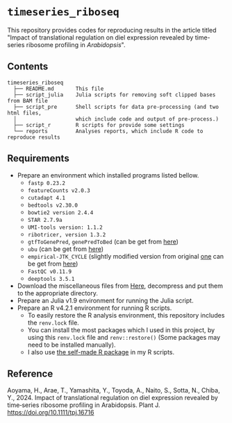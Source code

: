 # `timeseries_riboseq`

This repository provides codes for reproducing results in the article titled "Impact of translational regulation on diel expression revealed by time-series ribosome profiling in *Arabidopsis*".

## Contents

```
timeseries_riboseq
  ├── README.md       This file
  ├── script_julia    Julia scripts for removing soft clipped bases from BAM file
  ├── script_pre      Shell scripts for data pre-processing (and two html files,
  │                   which include code and output of pre-process.)
  ├── script_r        R scripts for provide some settings
  └── reports         Analyses reports, which include R code to reproduce results
```

## Requirements

- Prepare an environment which installed programs listed bellow.
  * `fastp 0.23.2`
  * `featureCounts v2.0.3`
  * `cutadapt 4.1`
  * `bedtools v2.30.0`
  * `bowtie2 version 2.4.4`
  * `STAR 2.7.9a`
  * `UMI-tools version: 1.1.2`
  * `ribotricer, version 1.3.2`
  * `gtfToGenePred`, `genePredToBed` (can be get from [here](http://hgdownload.soe.ucsc.edu/admin/exe/linux.x86_64/))
  * `ubu` (can be get from [here](https://github.com/mozack/ubu))
  * `empirical-JTK_CYCLE` (slightly modified version from original [one](https://github.com/alanlhutchison/empirical-JTK_CYCLE-with-asymmetry) can be get from [here](https://github.com/t-arae/empirical-JTK_CYCLE-with-asymmetry))
  * `FastQC v0.11.9`
  * `deeptools 3.5.1`
- Download the miscellaneous files from [Here](https://github.com/t-arae/timeseries_riboseq/releases/tag/v1.0.0), decompress and put them to the appropriate directory.
- Prepare an Julia v1.9 environment for running the Julia script.
- Prepare an R v4.2.1 environment for running R scripts.
    * To easily restore the R analysis environment, this repository includes the `renv.lock` file.
    * You can install the most packages which I used in this project, by using this `renv.lock` file and `renv::restore()` (Some packages may need to be installed manually).
    * I also use [the self-made R package](https://github.com/t-arae/ngsmisc) in my R scripts. 

## Reference
Aoyama, H., Arae, T., Yamashita, Y., Toyoda, A., Naito, S., Sotta, N., Chiba, Y., 2024. Impact of translational regulation on diel expression revealed by time‐series ribosome profiling in Arabidopsis.  Plant J. https://doi.org/10.1111/tpj.16716
